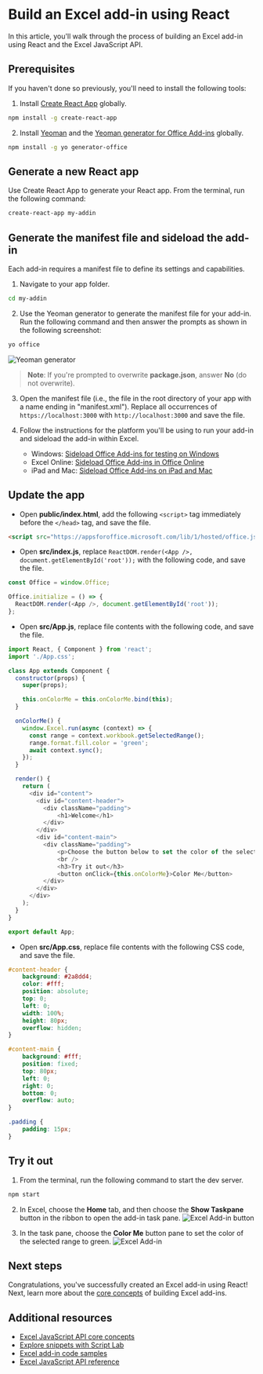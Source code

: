 # Build an Excel add-in using React

In this article, you'll walk through the process of building an Excel add-in using React and the Excel JavaScript API.

## Prerequisites

If you haven't done so previously, you'll need to install the following tools:

1.  Install [Create React App](https://github.com/facebookincubator/create-react-app) globally.
```bash
npm install -g create-react-app
```

2. Install [Yeoman](https://github.com/yeoman/yo) and the [Yeoman generator for Office Add-ins](https://github.com/OfficeDev/generator-office) globally.
```bash
npm install -g yo generator-office
```

## Generate a new React app

Use Create React App to generate your React app. From the terminal, run the following command:

```bash
create-react-app my-addin
```

## Generate the manifest file and sideload the add-in

Each add-in requires a manifest file to define its settings and capabilities.

1. Navigate to your app folder.
```bash
cd my-addin
```

2. Use the Yeoman generator to generate the manifest file for your add-in. Run the following command and then answer the prompts as shown in the following screenshot:
```bash
yo office
```
![Yeoman generator](../../images/yo-office.png)
>**Note**: If you're prompted to overwrite **package.json**, answer **No** (do not overwrite).

3. Open the manifest file (i.e., the file in the root directory of your app with a name ending in "manifest.xml"). Replace all occurrences of `https://localhost:3000` with `http://localhost:3000` and save the file.

4. Follow the instructions for the platform you'll be using to run your add-in and sideload the add-in within Excel.
    - Windows: [Sideload Office Add-ins for testing on Windows](../testing/create-a-network-shared-folder-catalog-for-task-pane-and-content-add-ins.md)
    - Excel Online: [Sideload Office Add-ins in Office Online](../testing/sideload-office-add-ins-for-testing.md#sideload-an-office-add-in-on-office-online)
    - iPad and Mac: [Sideload Office Add-ins on iPad and Mac](../testing/sideload-an-office-add-in-on-ipad-and-mac.md)

## Update the app

- Open **public/index.html**, add the following `<script>` tag immediately before the `</head>` tag, and save the file.

```html
<script src="https://appsforoffice.microsoft.com/lib/1/hosted/office.js"></script>
```

- Open **src/index.js**, replace `ReactDOM.render(<App />, document.getElementById('root'));` with the following code, and save the file. 

```typescript
const Office = window.Office;

Office.initialize = () => {
  ReactDOM.render(<App />, document.getElementById('root'));
};
```

- Open **src/App.js**, replace file contents with the following code, and save the file. 

```js
import React, { Component } from 'react';
import './App.css';

class App extends Component {
  constructor(props) {
    super(props);

    this.onColorMe = this.onColorMe.bind(this);
  }

  onColorMe() {
    window.Excel.run(async (context) => {
      const range = context.workbook.getSelectedRange();
      range.format.fill.color = 'green';
      await context.sync();
    });
  }

  render() {
    return (
      <div id="content">
        <div id="content-header">
          <div className="padding">
              <h1>Welcome</h1>
          </div>
        </div>
        <div id="content-main">
          <div className="padding">
              <p>Choose the button below to set the color of the selected range to green.</p>
              <br />
              <h3>Try it out</h3>
              <button onClick={this.onColorMe}>Color Me</button>
          </div>
        </div>
      </div>
    );
  }
}

export default App;
```

- Open **src/App.css**, replace file contents with the following CSS code, and save the file. 

```css
#content-header {
    background: #2a8dd4;
    color: #fff;
    position: absolute;
    top: 0;
    left: 0;
    width: 100%;
    height: 80px; 
    overflow: hidden;
}

#content-main {
    background: #fff;
    position: fixed;
    top: 80px;
    left: 0;
    right: 0;
    bottom: 0;
    overflow: auto; 
}

.padding {
    padding: 15px;
}
```

## Try it out

1. From the terminal, run the following command to start the dev server.
```bash
npm start
```

2. In Excel, choose the **Home** tab, and then choose the **Show Taskpane** button in the ribbon to open the add-in task pane.
![Excel Add-in button](../../images/excel_quickstart_addin_2a.png)

3. In the task pane, choose the **Color Me** button pane to set the color of the selected range to green.
![Excel Add-in](../../images/excel_quickstart_addin_2b.png)

## Next steps

Congratulations, you've successfully created an Excel add-in using React! Next, learn more about the [core concepts](excel-add-ins-core-concepts.md?product=excel) of building Excel add-ins.

## Additional resources

* [Excel JavaScript API core concepts](excel-add-ins-core-concepts.md?product=excel)
* [Explore snippets with Script Lab](https://store.office.com/en-001/app.aspx?assetid=WA104380862&ui=en-US&rs=en-001&ad=US&appredirect=false)
* [Excel add-in code samples](http://dev.office.com/code-samples#?filters=excel,office%20add-ins)
* [Excel JavaScript API reference](../../reference/excel/excel-add-ins-reference-overview.md?product=excel)
